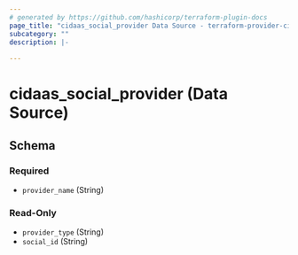 ```yaml
---
# generated by https://github.com/hashicorp/terraform-plugin-docs
page_title: "cidaas_social_provider Data Source - terraform-provider-cidaas"
subcategory: ""
description: |-
  
---
```


# cidaas_social_provider (Data Source)





<!-- schema generated by tfplugindocs -->
## Schema

### Required

- `provider_name` (String)

### Read-Only

- `provider_type` (String)
- `social_id` (String)


